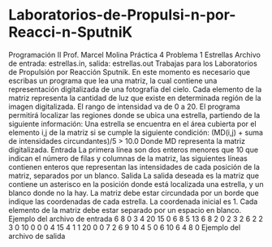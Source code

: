 # Laboratorios-de-Propulsi-n-por-Reacci-n-SputniK
Programación II
Prof. Marcel Molina
Práctica 4
Problema 1
Estrellas
Archivo de entrada: estrellas.in, salida: estrellas.out
Trabajas para los Laboratorios de Propulsión por Reacción Sputnik. En este 
momento es necesario que escribas un programa que lea una matriz, la cual 
contiene una representación digitalizada de una fotografía del cielo. Cada 
elemento de la matriz representa la cantidad de luz que existe en 
determinada región de la imagen digitalizada. El rango de intensidad va de 
0 a 20. El programa permitirá localizar las regiones donde se ubica una 
estrella, partiendo de la siguiente información: 
Una estrella se encuentra en el área cubierta por el elemento i,j de la 
matriz si se cumple la siguiente condición: 
(MD(i,j) + suma de intensidades circundantes)/5 > 10.0 
Donde MD representa la matriz digitalizada. 
Entrada 
La primera línea son dos enteros menores que 10 que indican el número de 
filas y columnas de la matriz, las siguientes líneas contienen enteros que 
representan las intensidades de cada posición de la matriz, separados por 
un blanco. 
Salida 
La salida deseada es la matriz que contiene un asterisco en la posición 
donde está localizada una estrella, y un blanco donde no la hay. La matriz 
debe estar circundada por un borde que indique las coordenadas de cada 
estrella. La coordenada inicial es 1. Cada elemento de la matriz debe estar 
separado por un espacio en blanco. 
Ejemplo del archivo de entrada 
6 8 
0 3 4 20 15 0 6 8 
5 13 6 8 2 0 2 3 
2 6 2 2 3 0 10 0 
0 0 4 15 4 1 1 20 
0 0 7 2 6 9 10 4 
5 0 6 10 6 4 8 0 
Ejemplo del archivo de salida
